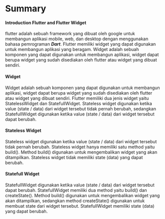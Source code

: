 # Summary

#### Introduction Flutter and Flutter Widget
flutter adalah sebuah framework yang dibuat oleh google untuk membangun aplikasi mobile, web, dan desktop dengan menggunakan bahasa pemrograman ___Dart___. Flutter memiliki widget yang dapat digunakan untuk membangun aplikasi yang beragam. Widget adalah sebuah komponen yang dapat digunakan untuk membangun aplikasi, widget dapat berupa widget yang sudah disediakan oleh flutter atau widget yang dibuat sendiri.

#### Widget
Widget adalah sebuah komponen yang dapat digunakan untuk membangun aplikasi, widget dapat berupa widget yang sudah disediakan oleh flutter atau widget yang dibuat sendiri. Flutter memiliki dua jenis widget yaitu StatelessWidget dan StatefullWidget. Stateless widget digunakan ketika value (state / data) dari widget tersebut tidak pernah berubah, sedangkan StatefullWidget digunakan ketika value (state / data) dari widget tersebut dapat berubah.

#### Stateless Widget
Stateless widget digunakan ketika value (state / data) dari widget tersebut tidak pernah berubah. Stateless widget hanya memiliki satu method yaitu build(). Method build() digunakan untuk mengembalikan widget yang akan ditampilkan. Stateless widget tidak memiliki state (data) yang dapat berubah.

#### Statefull Widget
StatefullWidget digunakan ketika value (state / data) dari widget tersebut dapat berubah. StatefullWidget memiliki dua method yaitu build() dan createState(). Method build() digunakan untuk mengembalikan widget yang akan ditampilkan, sedangkan method createState() digunakan untuk membuat state dari widget tersebut. StatefullWidget memiliki state (data) yang dapat berubah.
